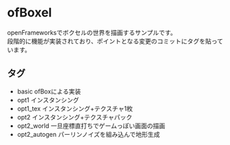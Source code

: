 # ofBoxel
openFrameworksでボクセルの世界を描画するサンプルです。  
段階的に機能が実装されており、ポイントとなる変更のコミットにタグを貼っています。

## タグ
* basic         ofBoxによる実装
* opt1          インスタンシング
* opt1_tex      インスタンシング+テクスチャ1枚
* opt2          インスタンシング+テクスチャパック
* opt2_world    一旦座標直打ちでゲームっぽい画面の描画
* opt2_autogen  パーリンノイズを組み込んで地形生成
